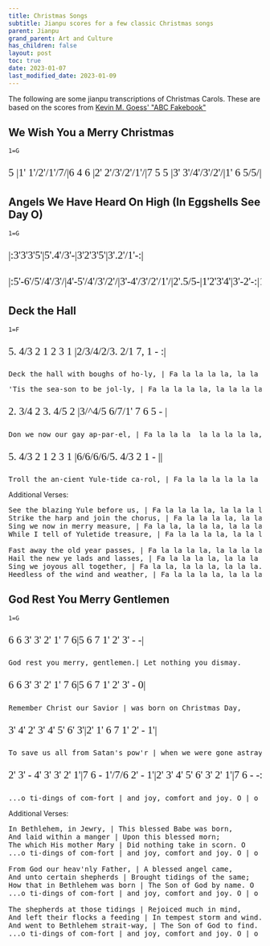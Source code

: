 ```yaml
---
title: Christmas Songs
subtitle: Jianpu scores for a few classic Christmas songs
parent: Jianpu
grand_parent: Art and Culture
has_children: false
layout: post
toc: true
date: 2023-01-07
last_modified_date: 2023-01-09
---
```


<style>
@font-face {
    font-family: Jianpu;
    src: url("{{site.webfontdirectory}}/jianpu/JianpuASCII.ttf ");
}
.jianpu {
    font-family: Jianpu;
    line-height: 1.5;
    font-size: 150%
}
.lyrics {
    font-size: 100%
}
@media (max-width: 50rem) {
    .jianpu  {
        font-size: 120%;
    }
    .lyrics {
        font-size: 80%
    }
}
</style>
<!--colrJianpu.ttf for colrv0 font; JianpuAscii for black.-->

The following are some jianpu transcriptions of Christmas Carols.
These are based on the scores from [Kevin M. Goess' "ABC Fakebook"](https://web.archive.org/web/20111129102113/http://www.goess.org/mason/xmas-abc/)


## We Wish You a Merry Christmas
`1=G`
<pre class="jianpu">
5 |1' 1'/2'/1'/7/|6 4 6 |2' 2'/3'/2'/1'/|7 5 5 |3' 3'/4'/3'/2'/|1' 6 5/5/|6 3' 7 |1' ||
</pre>


## Angels We Have Heard On High (In Eggshells See Day O)
`1=G`
<pre class="jianpu">
|:3'3'3'5'|5'.4'/3'-|3'2'3'5'|3'.2'/1'-:|
</pre>
<pre class="jianpu">
|:5'-6'/5'/4'/3'/|4'-5'/4'/3'/2'/|3'-4'/3'/2'/1'/|2'.5/5-|1'2'3'4'|3'-2'-:|1'---||
</pre>



## Deck the Hall
`1=F`
<pre class="jianpu">
5. 4/3 2 1 2 3 1 |2/3/4/2/3. 2/1 7, 1 - :|
</pre>
<pre class="lyrics">
Deck the hall with boughs of ho-ly, | Fa la la la la, la la la la.
</pre>
<pre class="lyrics">
'Tis the sea-son to be jol-ly, | Fa la la la la, la la la la.
</pre>

<pre class="jianpu">
2. 3/4 2 3. 4/5 2 |3/^4/5 6/7/1' 7 6 5 - |
</pre>
<pre class="lyrics">
Don we now our gay ap-par-el, | Fa la la la  la la la la la,
</pre>

<pre class="jianpu">
5. 4/3 2 1 2 3 1 |6/6/6/6/5. 4/3 2 1 - ||
</pre>
<pre class="lyrics">
Troll the an-cient Yule-tide ca-rol, | Fa la la la la la la la la.
</pre>


Additional Verses:

<pre class="lyrics">
See the blazing Yule before us, | Fa la la la la, la la la la.
Strike the harp and join the chorus, | Fa la la la la, la la la la.
Sing we now in merry measure, | Fa la la, la la la, la la la.
While I tell of Yuletide treasure, | Fa la la la la, la la la la.

Fast away the old year passes, | Fa la la la la, la la la la.
Hail the new ye lads and lasses, | Fa la la la la, la la la la.
Sing we joyous all together, | Fa la la, la la la, la la la.
Heedless of the wind and weather, | Fa la la la la, la la la la.
</pre>


## God Rest You Merry Gentlemen
`1=G`
<pre class="jianpu">
6 6 3' 3' 2' 1' 7 6|5 6 7 1' 2' 3' - -|
</pre>
<pre class="lyrics">
God rest you merry, gentlemen.| Let nothing you dismay.
</pre>

<pre class="jianpu">
6 6 3' 3' 2' 1' 7 6|5 6 7 1' 2' 3' - 0|
</pre>
<pre class="lyrics">
Remember Christ our Savior | was born on Christmas Day,
</pre>

<pre class="jianpu">
3' 4' 2' 3' 4' 5' 6' 3'|2' 1' 6 7 1' 2' - 1'|
</pre>
<pre class="lyrics">
To save us all from Satan's pow'r | when we were gone astray. O
</pre>

<pre class="jianpu">
2' 3' - 4' 3' 3' 2' 1'|7 6 - 1'/7/6 2' - 1'|2' 3' 4' 5' 6' 3' 2' 1'|7 6 - -:||
</pre>
<pre class="lyrics">
...o ti-dings of com-fort | and joy, comfort and joy. O | o ti-dings of com-fort | and joy.
</pre>

Additional Verses:

<pre class="lyrics">
In Bethlehem, in Jewry, | This blessed Babe was born, 
And laid within a manger | Upon this blessed morn;
The which His mother Mary | Did nothing take in scorn. O
...o ti-dings of com-fort | and joy, comfort and joy. O | o ti-dings of com-fort | and joy.

From God our heav'nly Father, | A blessed angel came,
And unto certain shepherds | Brought tidings of the same;
How that in Bethlehem was born | The Son of God by name. O
...o ti-dings of com-fort | and joy, comfort and joy. O | o ti-dings of com-fort | and joy.

The shepherds at those tidings | Rejoiced much in mind,
And left their flocks a feeding | In tempest storm and wind.
And went to Bethlehem strait-way, | The Son of God to find. O
...o ti-dings of com-fort | and joy, comfort and joy. O | o ti-dings of com-fort | and joy.
</pre>

<!--Alternate presentation:

<pre class="jianpu">
6 6 3' 3' 2' 1' 7 6|5 6 7 1' 2' 3' - -|
6 6 3' 3' 2' 1' 7 6|5 6 7 1' 2' 3' - 0|
3' 4' 2' 3' 4' 5' 6' 3'|2' 1' 6 7 1' 2' - 1'|
2' 3' - 4' 3' 3' 2' 1'|7 6 - 1'/7/6 2' - 1'|2' 3' 4' 5' 6' 3' 2' 1'|7 6 - -||
</pre>
<pre class="lyrics">
God rest you merry, gentlemen.| Let nothing you dismay.
Remember Christ our Savior | was born on Christmas Day,
To save us all from Satan's pow'r | when we were gone astray.O
...o ti-dings of com-fort | and joy, comfort and joy. O | o ti-dings of com-fort | and joy.
</pre>
-->
